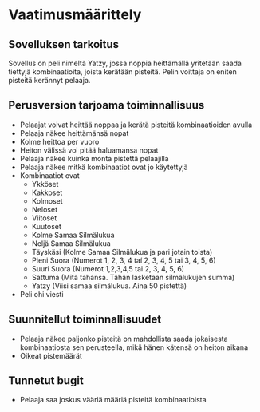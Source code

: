 # Vaatimusmäärittely

## Sovelluksen tarkoitus
Sovellus on peli nimeltä Yatzy, jossa noppia heittämällä yritetään saada tiettyjä kombinaatioita, joista kerätään pisteitä. 
Pelin voittaja on eniten pisteitä kerännyt pelaaja.

## Perusversion tarjoama toiminnallisuus
- Pelaajat voivat heittää noppaa ja kerätä pisteitä kombinaatioiden avulla
- Pelaaja näkee heittämänsä nopat
- Kolme heittoa per vuoro
- Heiton välissä voi pitää haluamansa nopat
- Pelaaja näkee kuinka monta pistettä pelaajilla
- Pelaaja näkee mitkä kombinaatiot ovat jo käytettyjä
- Kombinaatiot ovat
  - Ykköset
  - Kakkoset
  - Kolmoset
  - Neloset
  - Viitoset
  - Kuutoset
  - Kolme Samaa Silmälukua
  - Neljä Samaa Silmälukua
  - Täyskäsi (Kolme Samaa Silmälukua ja pari jotain toista)
  - Pieni Suora (Numerot 1, 2, 3, 4 taí 2, 3, 4, 5 tai 3, 4, 5, 6)
  - Suuri Suora (Numerot 1,2,3,4,5 tai 2, 3, 4, 5, 6)
  - Sattuma (Mitä tahansa. Tähän lasketaan silmälukujen summa)
  - Yatzy (Viisi samaa silmälukua. Aina 50 pistettä)
- Peli ohi viesti

## Suunnitellut toiminnallisuudet
- Pelaaja näkee paljonko pisteitä on mahdollista saada jokaisesta kombinaatiosta sen perusteella, mikä hänen kätensä on heiton aikana
- Oikeat pistemäärät

## Tunnetut bugit
- Pelaaja saa joskus vääriä määriä pisteitä kombinaatioista

